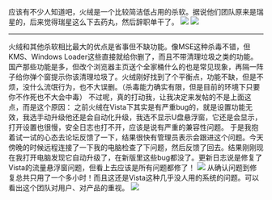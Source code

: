 应该有不少人知道吧，火绒是一个比较简洁低占用的杀软。据说他们团队原来是瑞星的，后来觉得瑞星这么下去药丸，然后辞职单干了。
![](https://wvbarchive.s3-ap-northeast-1.amazonaws.com/5020744242/8c4b0b80800a19d85306bffd3afa828ba71e4632.jpg)
![](https://wvbarchive.s3-ap-northeast-1.amazonaws.com/5020744242/c27fc11fa8d3fd1fb7b799c2394e251f97ca5f85.jpg)
***
火绒和其他杀软相比最大的优点是省事但不缺功能。像MSE这种杀毒不错，但KMS、Windows Loader这些直接就给你删了，而且不带清理垃圾之类的功能。国产那些功能是多，但改个浏览器主页送个全家桶什么的也是常见现象，再隔一阵子给你弹个窗提示你该清理垃圾了。火绒刚好找到了个平衡点，功能不缺，但是不烦，没什么流氓行为，也不大误删。（杀毒能力确实有限，但是目前的环境下只要你不作死也不大会中毒）
不过呢，真的打动我，让我决定来发帖的不是上面这点，而是这个原因：
之前火绒在Vista下其实是有严重bug的，就是设置功能无效，我选手动升级他还是会自动化升级，我选不显示U盘悬浮窗，它还是会显示，打开设置也很慢，安全日志也打不开，应该是说有严重的兼容性问题。
于是我抱着试一试的心态去论坛反馈了一下，结果很快有管理员表示会跟进这个问题。今天傍晚的时候远程连接了一下我的电脑检查了下问题，然后反馈了回去。结果刚刚现在我打开电脑发现它自动升级了，在新版里这些bug都没了。更新日志说是修复了Vista的流量悬浮窗问题，但看上去应该是所有问题都修了！
![](https://wvbarchive.s3-ap-northeast-1.amazonaws.com/5020744242/6d0187ff9925bc318ec92d6057df8db1c91370a3.jpg)
从确认问题到修复总共只用了一个多小时！而且这还是Vista这种几乎没人用的系统的问题。可以看出这个团队对用户、对产品的重视。
![](https://wvbarchive.s3-ap-northeast-1.amazonaws.com/5020744242/d9d1db305c6034a88a999479c21349540b2376c0.jpg)
